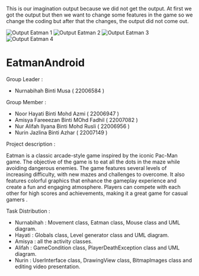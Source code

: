 This is our imagination output because we did not get the output. At first we got the output but then we want to change some features in the game so we change the coding but after that the changes, the output did not come out.

![Output Eatman 1](https://user-images.githubusercontent.com/118959268/230414740-77c842ea-8688-4d4a-9b6f-4618cea3f7a0.png)
![Output Eatman 2](https://user-images.githubusercontent.com/118959268/230414805-a19b2280-375f-49af-9f63-6c5daa759898.png)
![Output Eatman 3](https://user-images.githubusercontent.com/118959268/230414854-f3c26874-e7c1-4d5d-9c9b-3034c9e33d66.png)
![Output Eatman 4](https://user-images.githubusercontent.com/118959268/230414902-6bbc7ef3-b841-4ce2-bca3-8d18a2a6e0ef.png)
# EatmanAndroid

Group Leader : 

- Nurnabihah Binti Musa ( 22006584 )

Group Member :

- Noor Hayati Binti Mohd Azmi ( 22006947 )
- Amisya Fareeezan Binti MOhd Fadhil ( 22007082 )
- Nur Alifah Ilyana Binti Mohd Rusli ( 22006956 )
- Nurin Jazlina Binti Azhar ( 22007149 )



Project description :

Eatman is a classic arcade-style game inspired by the iconic Pac-Man game. 
The objective of the game is to eat all the dots in the maze while avoiding dangerous enemies. 
The game features several levels of increasing difficulty, with new mazes and challenges to overcome. 
It also features colorful graphics that enhance the gameplay experience and create a fun and engaging atmosphere. 
Players can compete with each other for high scores and achievements, making it a great game for casual gamers .



Task Distribution : 

- Nurnabihah : Movement class, Eatman class, Mouse class and UML diagram. 
- Hayati     : Globals class, Level generator class and UML diagram.               
- Amisya     : all the activity classes.      
- Alifah     : GameCondition class, PlayerDeathException class and UML diagram.              
- Nurin      : UserInterface class, DrawingView class, Bitmaplmages class and editing video presentation. 
